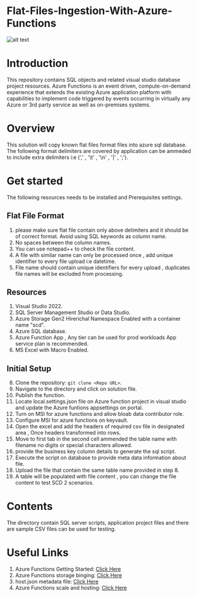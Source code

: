 # Flat-Files-Ingestion-With-Azure-Functions

![alt text](https://github.com/datalonewarrior/Flat-Files-Ingestion-With-Azure-Functions/blob/master/Az_Function_Event_Driven_V1.png?raw=true)

# Introduction
This repository contains SQL objects and related visual studio database project resources.
Azure Functions is an event driven, compute-on-demand experience that extends the existing Azure application platform with capabilities to implement code triggered by events occurring in virtually any Azure or 3rd party service as well as on-premises systems. 

# Overview
This solution will copy known flat files format files into azure sql database. The following format delimiters are covered by application can be ammeded to include extra delimiters i:e (',' , '\t' , '\n' , '|' , ';').

# Get started
The following resources needs to be installed and Prerequisites settings.

## Flat File Format
1.  please make sure flat file contain only above delimiters and it should be of correct format. Avoid using SQL keywords as column name.
2.  No spaces between the column names.
3.  You can use notepad++ to check the file content.
4.  A file with similar name can only be processed once , add unique identifier to every file upload i:e datetime.
5.  File name should contain unique identifiers for every upload , duplicates file names will be excluded from processing.

## Resources

1.	Visual Studio 2022.
2.	SQL Server Management Studio or Data Studio.
3.	Azure Storage Gen2 Hirerichal Namespace Enabled with a container name "scd".
4. Azure SQL database.
5. Azure Function App , Any tier can be used for prod workloads App service plan is recommended.
6. MS Excel with Macro Enabled.

## Initial Setup
8. Clone the repository: `git clone <Repo URL>`.
9. Navigate to the directory and click on solution file.
10. Publish the function.
11. Locate local.settings.json file on Azure function project in visual studio and update the Azure funtions appsettings on portal.
12. Turn on MSI for azure functions and allow bloab data contributor role.
13. Configure MSI for azure functions on keyvault.
14. Open the excel and add the headers of required csv file in designated area , Once headers transformed into rows.
15. Move to first tab in the second cell ammended the table name with filename no digits or special characters allowed.
16. provide the business key column details to generate the sql script.
17. Execute the script on database to provide meta data information about file.
18. Upload the file that contain the same table name provided in step 8.
19. A table will be populated with file content , you can change the file content to test SCD 2 scenarios.

# Contents
The directory contain SQL server scripts, application project files and there are sample CSV files can be used for testing.

#  Useful Links 
 1. Azure Functions Getting Started: [Click Here](https://docs.microsoft.com/en-us/azure/azure-functions/functions-create-first-azure-function)
 2. Azure Functions storage binging: [Click Here](https//docs.microsoft.com/en-us/azure/azure-functions/functions-bindings-storage-blob)
 4. host.json metadata file: [Click Here](https://docs.microsoft.com/en-us/azure/azure-functions/functions-host-json#functiontimeout)
 5. Azure Functions scale and hosting: [Click Here](https://docs.microsoft.com/en-us/azure/azure-functions/functions-scale)
 

